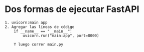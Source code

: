 # Dos formas de ejecutar FastAPI
    1. uvicorn:main app
    2. Agregar las líneas de código
        if __name__ == "__main__":
            uvicorn.run("main:app", port=8000)
            
        Y luego correr main.py